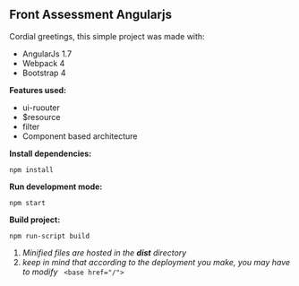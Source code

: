 
**Front Assessment Angularjs**
-
Cordial greetings, this simple project was made with:
 
 * AngularJs 1.7
 * Webpack 4
 * Bootstrap 4
 
 **Features used:**
 * ui-ruouter
 * $resource
 * filter
 * Component based architecture
 
 **Install dependencies:**
 
  `npm install`
  
  
 **Run development mode:**
 
 `npm start`
 
 
 **Build project:** 
 
 `npm run-script build`
 
 1. _Minified files are hosted in the **dist** directory_
 2. _keep in mind that according to the deployment you make, you may have to modify_ ` <base href="/">`
